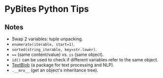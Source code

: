 # PyBites Python Tips

## Notes

- Swap 2 variables: tuple unpacking.
- `enumerate(iterable, start=1)`.
- `sorted(string_iterable, key=str.lower)`.
- `==` (same content/value) vs. `is` (same object).
- `id()` can be used to check if different variables refer to the same object.
- [TextBlob](https://textblob.readthedocs.io/en/dev/) (a package for text processing and NLP).
- `.__mro__` (get an object's inheritance tree).
